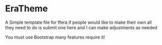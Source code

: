 # EraTheme

A Simple template file for ffera if people would like to make their own all they need to do is submit one here and I can make adjustments as needed

You must use Bootstrap many features require it!
